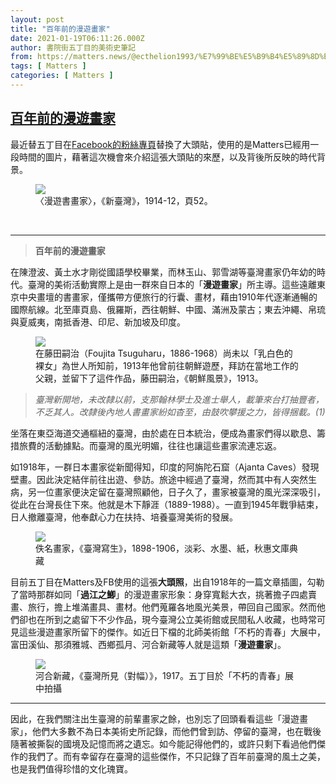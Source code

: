 ```yaml
---
layout: post
title: "百年前的漫遊畫家"
date: 2021-01-19T06:11:26.000Z
author: 書院街五丁目的美術史筆記
from: https://matters.news/@ecthelion1993/%E7%99%BE%E5%B9%B4%E5%89%8D%E7%9A%84%E6%BC%AB%E9%81%8A%E7%95%AB%E5%AE%B6-bafyreiagkbusvbpqsdpb7x5l25ggkaeh57cryki6yyj6ilao63aptcxw6u
tags: [ Matters ]
categories: [ Matters ]
---
```

<!--1611036686000-->
[百年前的漫遊畫家](https://matters.news/@ecthelion1993/%E7%99%BE%E5%B9%B4%E5%89%8D%E7%9A%84%E6%BC%AB%E9%81%8A%E7%95%AB%E5%AE%B6-bafyreiagkbusvbpqsdpb7x5l25ggkaeh57cryki6yyj6ilao63aptcxw6u)
------

<div>
<p>最近替五丁目在<a href="https://www.facebook.com/ecthelion1993/" target="_blank">Facebook的粉絲專頁</a>替換了大頭貼，使用的是Matters已經用一段時間的圖片，藉著這次機會來介紹這張大頭貼的來歷，以及背後所反映的時代背景。</p><figure class="image"><img src="https://assets.matters.news/embed/b131ab95-1bea-4868-afc1-9286b121a354.jpeg" data-asset-id="b131ab95-1bea-4868-afc1-9286b121a354" referrerpolicy="no-referrer"><figcaption><span>〈漫遊書畫家〉，《新臺灣》，1914-12，頁52。</span></figcaption></figure><p><br></p><hr><blockquote><strong>百年前的漫遊畫家</strong></blockquote><p>在陳澄波、黃土水才剛從國語學校畢業，而林玉山、郭雪湖等臺灣畫家仍年幼的時代。臺灣的美術活動實際上是由一群來自日本的「<strong>漫遊畫家</strong>」所主導。這些遠離東京中央畫壇的書畫家，僅攜帶方便旅行的行囊、畫材，藉由1910年代逐漸通暢的國際航線。北至庫頁島、俄羅斯，西往朝鮮、中國、滿洲及蒙古；東去沖繩、帛琉與夏威夷，南抵香港、印尼、新加坡及印度。</p><figure class="image"><img src="https://assets.matters.news/embed/4ab75ce0-27d6-40b0-8c5f-4e3fbde0ee04.jpeg" data-asset-id="4ab75ce0-27d6-40b0-8c5f-4e3fbde0ee04" referrerpolicy="no-referrer"><figcaption><span>在藤田嗣治（Foujita Tsuguharu，1886-1968）尚未以「乳白色的裸女」為世人所知前，1913年他曾前往朝鮮遊歷，拜訪在當地工作的父親，並留下了這件作品，藤田嗣治，《朝鮮風景》，1913。</span></figcaption></figure><blockquote><em>臺灣新開地，未改隸以前，支那翰林學士及進士舉人，載筆來台打抽豐者，不乏其人。改隸後內地人書畫家紛如杳至，由鼓吹攀援之力，皆得捆載。(1)</em></blockquote><p>坐落在東亞海道交通樞紐的臺灣，由於處在日本統治，便成為畫家們得以歇息、籌措旅費的活動據點。而臺灣的風光明媚，往往也讓這些畫家流連忘返。</p><p>如1918年，一群日本畫家從新聞得知，印度的阿旃陀石窟（Ajanta Caves）發現壁畫。因此決定結伴前往出遊、參訪。旅途中經過了臺灣，然而其中有人突然生病，另一位畫家便決定留在臺灣照顧他，日子久了，畫家被臺灣的風光深深吸引，從此在台灣長住下來。他就是木下靜涯（1889-1988）。一直到1945年戰爭結束，日人撤離臺灣，他奉獻心力在扶持、培養臺灣美術的發展。</p><figure class="image"><img src="https://assets.matters.news/embed/b242dcd9-be42-4e07-ac48-05e2e689194f.jpeg" data-asset-id="b242dcd9-be42-4e07-ac48-05e2e689194f" referrerpolicy="no-referrer"><figcaption><span>佚名畫家，《臺灣寫生》，1898-1906，淡彩、水墨、紙，秋惠文庫典藏</span></figcaption></figure><p>目前五丁目在Matters及FB使用的這張<strong>大頭照</strong>，出自1918年的一篇文章插圖，勾勒了當時那群如同「<strong>過江之鯽</strong>」的漫遊畫家形象：身穿寬鬆大衣，挑著擔子四處賣畫、旅行，擔上堆滿畫具、畫材。他們蒐羅各地風光美景，帶回自己國家。然而他們卻也在所到之處留下不少作品，現今臺灣公立美術館或民間私人收藏，也時常可見這些漫遊畫家所留下的傑作。如近日下檔的北師美術館「不朽的青春」大展中，富田溪仙、那須雅城、西鄉孤月、河合新藏等人就是這類「<strong>漫遊畫家</strong>」。</p><figure class="image"><img src="https://assets.matters.news/embed/fae0c796-828d-49ec-a413-6dbf9b803419.jpeg" data-asset-id="fae0c796-828d-49ec-a413-6dbf9b803419" referrerpolicy="no-referrer"><figcaption><span>河合新藏，《臺灣所見（對幅）》，1917。五丁目於「不朽的青春」展中拍攝</span></figcaption></figure><hr><p>因此，在我們關注出生臺灣的前輩畫家之餘，也別忘了回頭看看這些「漫遊畫家」，他們大多數不為日本美術史所記錄，而他們曾到訪、停留的臺灣，也在戰後隨著被撕裂的國境及記憶而將之遺忘。如今能記得他們的，或許只剩下看過他們傑作的我們了。而有幸留存在臺灣的這些傑作，不只記錄了百年前臺灣的風土之美，也是我們值得珍惜的文化瑰寶。</p>
</div>

